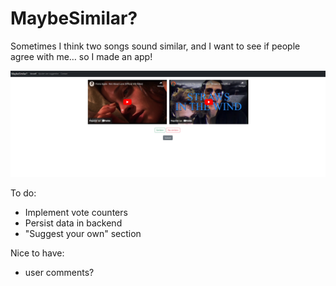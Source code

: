# MaybeSimilar?

Sometimes I think two songs sound similar, and I want to see if people agree with me… so I made an app!

![Screenshot of early version](/docs/MaybeSimilar_early-version-screenshot.png?raw=true "Screenshot of early version")


To do:

- Implement vote counters
- Persist data in backend
- "Suggest your own" section

Nice to have:
- user comments?
  
